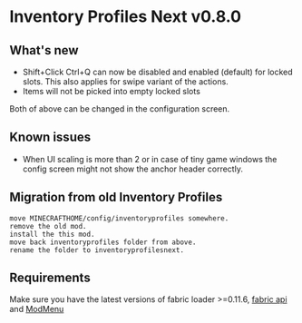 # Inventory Profiles Next v0.8.0

## What's new

- Shift+Click Ctrl+Q can now be disabled and enabled (default) for locked slots. This also applies for swipe variant of the actions.
- Items will not be picked into empty locked slots

Both of above can be changed in the configuration screen.

## Known issues
- When UI scaling is more than 2 or in case of tiny game windows the config screen might not show the anchor header correctly.

## Migration from old Inventory Profiles

    move MINECRAFTHOME/config/inventoryprofiles somewhere.
    remove the old mod.
    install the this mod.
    move back inventoryprofiles folder from above.
    rename the folder to inventoryprofilesnext.

## Requirements

Make sure you have the latest versions of fabric loader >=0.11.6, [fabric api](https://modrinth.com/mod/fabric-api) and [ModMenu](https://modrinth.com/mod/modmenu)
